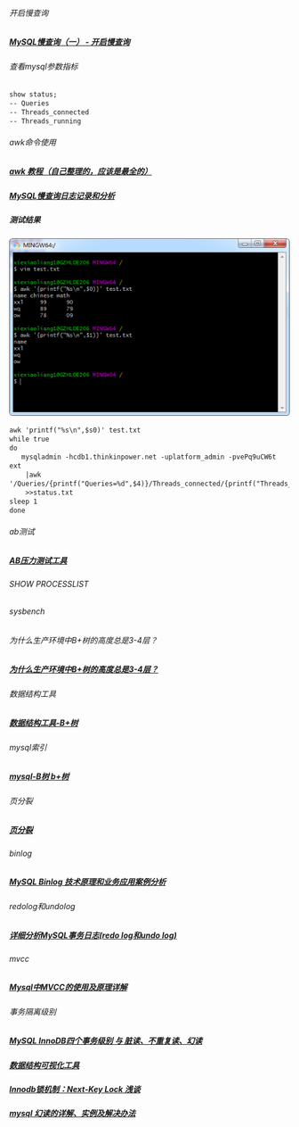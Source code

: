 ###### 开启慢查询
##### [MySQL慢查询（一） - 开启慢查询][1]
[1]: https://www.cnblogs.com/luyucheng/p/6265594.html


###### 查看mysql参数指标
```mysql
show status;
-- Queries
-- Threads_connected
-- Threads_running
```
###### awk命令使用
##### [awk 教程（自己整理的，应该是最全的）][2]
##### [MySQL慢查询日志记录和分析][3]
[2]: https://blog.csdn.net/u010632125/article/details/79661809
[3]: https://blog.csdn.net/zxd1435513775/article/details/86023501
##### 测试结果
![avatar](/images/awk.png)
```jshelllanguage
awk 'printf("%s\n",$s0)' test.txt
while true
do
   mysqladmin -hcdb1.thinkinpower.net -uplatform_admin -pvePq9uCW6t ext
    |awk '/Queries/{printf("Queries=%d",$4)}/Threads_connected/{printf("Threads_connected=%d",$4)}/Threads_running/{printf("Threads_running=%d",$4)}'
    >>status.txt
sleep 1
done
```

###### ab测试
##### [AB压力测试工具][4]
[4]: https://www.jianshu.com/p/041525e6755e

###### SHOW PROCESSLIST


###### sysbench

###### 为什么生产环境中B+树的高度总是3-4层？
##### [为什么生产环境中B+树的高度总是3-4层？][5]
[5]: https://zhuanlan.zhihu.com/p/86137284


###### 数据结构工具
##### [数据结构工具-B+树][6]
[6]: https://www.cs.usfca.edu/~galles/visualization/BPlusTree.html


###### mysql索引 
##### [mysql-B树 b+树][7]
[7]: https://mp.weixin.qq.com/s?__biz=MzI3ODcxMzQzMw==&mid=2247493930&idx=2&sn=e3fe720755de690d7780ca3c82fc36fc&chksm=eb506c1cdc27e50af1df2f509c53af5b2e087aab6a44ccdd852c1314e8647bf5e4d6704e2915&mpshare=1&scene=1&srcid=0610247g5gIc0PKrWxwazJG9&sharer_sharetime=1591764583366&sharer_shareid=813ad3fee351a1f62b3a7bf768f8af4b&key=fa3afdcd13dbdc4e9adfb474ad61def80e938b3c5199f79dba2cb1283ed10f4661edab0ec8cace2af5674b35542b1cad1b64723c0ac4fc5502553923ba4b280102090e748fe5706d3e00d6d8f19184b1&ascene=1&uin=MTE4NTU0NzM0MQ%3D%3D&devicetype=Windows+7+x64&version=62090070&lang=zh_CN&exportkey=AarNBNuF4KLWymCQV%2BhXHnE%3D&pass_ticket=9BNSptbQo2%2BDxvkHUaDIF7wwKhBxYYp3UAOjzpiCJ1%2B1kmmWB7MWwZ4JBv5LeR0a

###### 页分裂
##### [页分裂][8]
[8]:https://zhuanlan.zhihu.com/p/98818611


###### binlog
##### [MySQL Binlog 技术原理和业务应用案例分析 ][9]
[9]:https://mp.weixin.qq.com/s/Wb5gpeXAJKs45zIKJKLzKw


###### redolog和undolog
##### [详细分析MySQL事务日志(redo log和undo log)][10]
[10]:https://www.cnblogs.com/f-ck-need-u/archive/2018/05/08/9010872.html

###### mvcc
##### [Mysql中MVCC的使用及原理详解][11]
[11]:https://blog.csdn.net/w2064004678/article/details/83012387

###### 事务隔离级别
##### [MySQL InnoDB四个事务级别 与 脏读、不重复读、幻读][12]
[12]: https://www.cnblogs.com/gongchixin/articles/7945767.html

##### [数据结构可视化工具][13]
[13]: https://www.cs.usfca.edu/~galles/visualization/Algorithms.html

##### [Innodb锁机制：Next-Key Lock 浅谈][14]
[14]: https://www.cnblogs.com/zhoujinyi/p/3435982.html

##### [mysql 幻读的详解、实例及解决办法][15]
[15]: https://segmentfault.com/a/1190000016566788?utm_source=tag-newest





